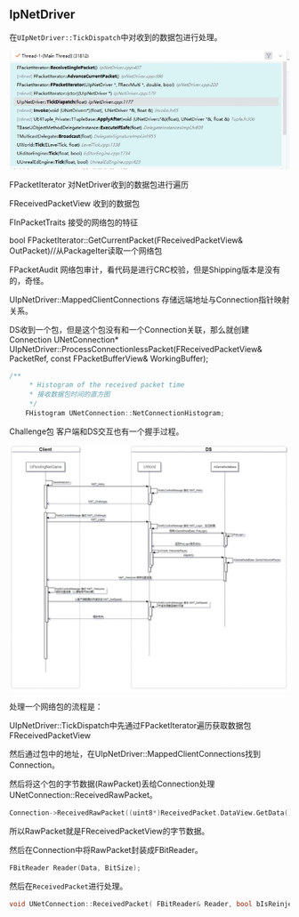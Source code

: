 ## IpNetDriver

在`UIpNetDriver::TickDispatch`中对收到的数据包进行处理。

![](../../imgs/network/ipnetdriver/receivesinglepacket.jpg)

FPacketIterator 对NetDriver收到的数据包进行遍历

FReceivedPacketView 收到的数据包

FInPacketTraits 接受的网络包的特征

bool FPacketIterator::GetCurrentPacket(FReceivedPacketView& OutPacket)//从PackageIter读取一个网络包

FPacketAudit 网络包审计，看代码是进行CRC校验，但是Shipping版本是没有的，奇怪。


UIpNetDriver::MappedClientConnections 存储远端地址与Connection指针映射关系。

DS收到一个包，但是这个包没有和一个Connection关联，那么就创建Connection
UNetConnection* UIpNetDriver::ProcessConnectionlessPacket(FReceivedPacketView& PacketRef, const FPacketBufferView& WorkingBuffer);

```c++
/**
	 * Histogram of the received packet time
	 * 接收数据包时间的直方图
	 */
	FHistogram UNetConnection::NetConnectionHistogram;
```

Challenge包
客户端和DS交互也有一个握手过程。

![](../../imgs/network/handshake.jpg)

处理一个网络包的流程是：

UIpNetDriver::TickDispatch中先通过FPacketIterator遍历获取数据包FReceivedPacketView

然后通过包中的地址，在UIpNetDriver::MappedClientConnections找到Connection。

然后将这个包的字节数据(RawPacket)丢给Connection处理 UNetConnection::ReceivedRawPacket。

```c++
Connection->ReceivedRawPacket((uint8*)ReceivedPacket.DataView.GetData(), ReceivedPacket.DataView.NumBytes());
```

所以RawPacket就是FReceivedPacketView的字节数据。

然后在Connection中将RawPacket封装成FBitReader。

```c++
FBitReader Reader(Data, BitSize);
```

然后在`ReceivedPacket`进行处理。

```c++
void UNetConnection::ReceivedPacket( FBitReader& Reader, bool bIsReinjectedPacket)
```




